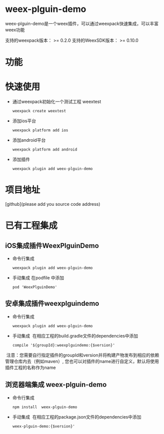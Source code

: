 # weex-plguin-demo
weex-plguin-demo是一个weex插件，可以通过weexpack快速集成，可以丰富weex功能

支持的weexpack版本： >= 0.2.0
支持的WeexSDK版本： >= 0.10.0

# 功能

# 快速使用
- 通过weexpack初始化一个测试工程 weextest
   ```
   weexpack create weextest
   ```
- 添加ios平台
  ```
  weexpack platform add ios
  ```
- 添加android平台
  ```
  weexpack platform add android
  ```
- 添加插件
  ```
  weexpack plugin add weex-plguin-demo
  ```
# 项目地址
[github](please add you source code address)

# 已有工程集成
## iOS集成插件WeexPlguinDemo
- 命令行集成
  ```
  weexpack plugin add weex-plguin-demo
  ```
- 手动集成
  在podfile 中添加
  ```
  pod 'WeexPlguinDemo'
  ```

## 安卓集成插件weexplguindemo
- 命令行集成
  ```
  weexpack plugin add weex-plguin-demo
  ```
- 手动集成
  在相应工程的build.gradle文件的dependencies中添加
  ```
  compile '${groupId}:weexplguindemo:{$version}'
  ``` 
  注意：您需要自行指定插件的groupId和version并将构建产物发布到相应的依赖管理仓库内去（例如maven）, 您也可以对插件的name进行自定义，默认将使用插件工程的名称作为name


## 浏览器端集成 weex-plguin-demo
- 命令行集成
  ```
  npm install  weex-plguin-demo
  ```
- 手动集成
  在相应工程的package.json文件的dependencies中添加
  ```
  weex-plguin-demo:{$version}'
  ``` 
  
